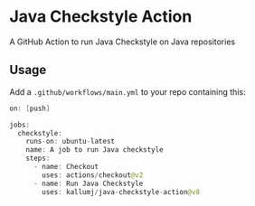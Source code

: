 # Java Checkstyle Action
A GitHub Action to run Java Checkstyle on Java repositories

## Usage
Add a `.github/workflows/main.yml` to your repo containing this:
```java
on: [push]

jobs:
  checkstyle:
    runs-on: ubuntu-latest
    name: A job to run Java checkstyle
    steps:
      - name: Checkout
        uses: actions/checkout@v2
      - name: Run Java Checkstyle
        uses: kallumj/java-checkstyle-action@v8
```

